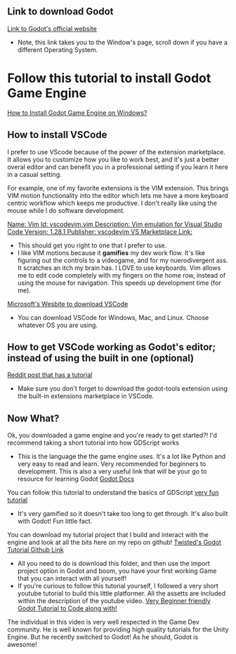 ## Link to download Godot
[Link to Godot's official website](https://godotengine.org/download/windows/)
- Note, this link takes you to the Window's page, scroll down if you have a different Operating System.

# Follow this tutorial to install Godot Game Engine
[How to Install Godot Game Engine on Windows?](https://www.geeksforgeeks.org/how-to-install-godot-game-engine-on-windows/)

## How to install VSCode
I prefer to use VScode because of the power of the extension marketplace. It allows you to customize how you like to work best, and it's just a better overal editor and can benefit you in a professional setting if you learn it here in a casual setting.

For example, one of my favorite extensions is the VIM extension. This brings VIM motion functionality into the editor which lets me have a more keyboard centric workflow which keeps me productive. I don't really like using the mouse while I do software development.

[Name: Vim Id: vscodevim.vim Description: Vim emulation for Visual Studio Code Version: 1.28.1 Publisher: vscodevim VS Marketplace Link:](https://marketplace.visualstudio.com/items?itemName=vscodevim.vim)
- This should get you right to one that I prefer to use.
- I like VIM motions because it **gamifies** my dev work flow. It's like figuring out the controls to a videogame, and for my nuerodivergent ass. It scratches an itch my brain has. I LOVE to use keyboards. Vim allows me to edit code completely with my fingers on the home row, instead of using the mouse for navigation. This speeds up development time (for me).

[Microsoft's Wesbite to download VSCode](https://code.visualstudio.com/download)
- You can download VSCode for Windows, Mac, and Linux. Choose whatever OS you are using.

## How to get VSCode working as Godot's editor; instead of using the built in one (optional)
[Reddit post that has a tutorial](https://www.reddit.com/r/godot/comments/16ve6y3/how_to_get_vscode_working_nicely_with_godot_and/)
- Make sure you don't forget to download the godot-tools extension using the built-in extensions marketplace in VSCode.

## Now What?
Ok, you downloaded a game engine and you're ready to get started?! I'd recommend taking a short tutorial into how GDScript works
- This is the language the the game engine uses. It's a lot like Python and very easy to read and learn. Very recommended for beginners to development.
This is also a very useful link that will be your go to resource for learning Godot [Godot Docs](https://docs.godotengine.org/en/4.3/index.html)

You can follow this tutorial to understand the basics of GDScript [very fun tutorial](https://www.gdquest.com/learn-to-code-from-zero/)
- It's very gamified so it doesn't take too long to get through. It's also built with Godot! Fun little fact.

You can download my tutorial project that I build and interact with the engine and look at all the bits here on my repo on github!
[Twisted's Godot Tutorial Github Link](https://github.com/jordonbigelow/Godot-Platformer-Tutorial)
- All you need to do is download this folder, and then use the import project option in Godot and boom, you have your first working Game that you can interact with all yourself!
- If you're curious to follow this tutorial yourself, I followed a very short youtube tutorial to build this little platformer. All the assetts are included within the description of the youtube video.
[Very Beginner friendly Godot Tutorial to Code along with!](https://www.youtube.com/watch?v=LOhfqjmasi0&t=1s)

The individual in this video is very well respected in the Game Dev community. He is well known for providing high quality tutorials for the Unity Engine. But he recently switched to Godot! As he should, Godot is awesome!

 